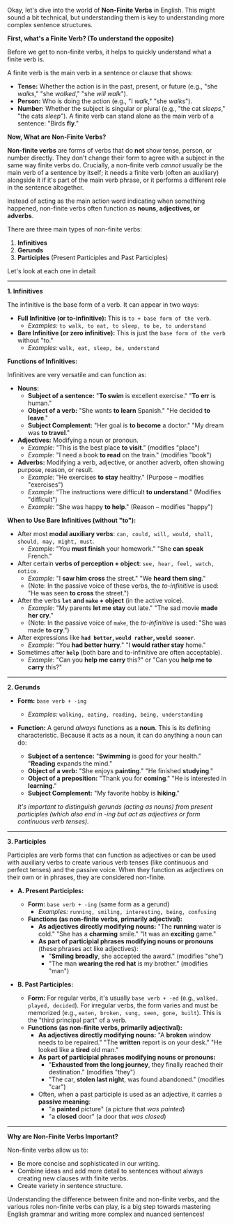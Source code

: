 Okay, let's dive into the world of **Non-Finite Verbs** in English. This might sound a bit technical, but understanding them is key to understanding more complex sentence structures.

**First, what's a Finite Verb? (To understand the opposite)**

Before we get to non-finite verbs, it helps to quickly understand what a finite verb is.

A finite verb is the main verb in a sentence or clause that shows:

- **Tense:** Whether the action is in the past, present, or future (e.g., "she _walks_," "she _walked_," "she _will walk_").
- **Person:** Who is doing the action (e.g., "I _walk_," "she _walks_").
- **Number:** Whether the subject is singular or plural (e.g., "the cat _sleeps_," "the cats _sleep_"). A finite verb can stand alone as the main verb of a sentence: "Birds **fly**."

**Now, What are Non-Finite Verbs?**

**Non-finite verbs** are forms of verbs that do **not** show tense, person, or number directly. They don't change their form to agree with a subject in the same way finite verbs do. Crucially, a non-finite verb _cannot_ usually be the main verb of a sentence by itself; it needs a finite verb (often an auxiliary) alongside it if it's part of the main verb phrase, or it performs a different role in the sentence altogether.

Instead of acting as the main action word indicating when something happened, non-finite verbs often function as **nouns, adjectives, or adverbs**.

There are three main types of non-finite verbs:

1. **Infinitives**
2. **Gerunds**
3. **Participles** (Present Participles and Past Participles)

Let's look at each one in detail:

---

**1. Infinitives**

The infinitive is the base form of a verb. It can appear in two ways:

- **Full Infinitive (or to-infinitive):** This is `to + base form of the verb`.
    - _Examples:_ `to walk, to eat, to sleep, to be, to understand`
- **Bare Infinitive (or zero infinitive):** This is just the `base form of the verb` without "to."
    - _Examples:_ `walk, eat, sleep, be, understand`

**Functions of Infinitives:**

Infinitives are very versatile and can function as:

- **Nouns:**
    - **Subject of a sentence:** "**To swim** is excellent exercise." "**To err** is human."
    - **Object of a verb:** "She wants **to learn** Spanish." "He decided **to leave**."
    - **Subject Complement:** "Her goal is **to become** a doctor." "My dream was **to travel**."
- **Adjectives:** Modifying a noun or pronoun.
    - _Example:_ "This is the best place **to visit**." (modifies "place")
    - _Example:_ "I need a book **to read** on the train." (modifies "book")
- **Adverbs:** Modifying a verb, adjective, or another adverb, often showing purpose, reason, or result.
    - _Example:_ "He exercises **to stay** healthy." (Purpose – modifies "exercises")
    - _Example:_ "The instructions were difficult **to understand**." (Modifies "difficult")
    - _Example:_ "She was happy **to help**." (Reason – modifies "happy")

**When to Use Bare Infinitives (without "to"):**

- After most **modal auxiliary verbs**: `can, could, will, would, shall, should, may, might, must`.
    - _Example:_ "You **must finish** your homework." "She **can speak** French."
- After certain **verbs of perception + object**: `see, hear, feel, watch, notice`.
    - _Example:_ "I **saw him cross** the street." "We **heard them sing**."
    - (Note: In the passive voice of these verbs, the _to-infinitive_ is used: "He was seen **to cross** the street.")
- After the verbs **`let` and `make` + object** (in the active voice).
    - _Example:_ "My parents **let me stay** out late." "The sad movie **made her cry**."
    - (Note: In the passive voice of `make`, the _to-infinitive_ is used: "She was made **to cry**.")
- After expressions like **`had better`, `would rather`, `would sooner`**.
    - _Example:_ "You **had better hurry**." "I **would rather stay** home."
- Sometimes after **`help`** (both bare and to-infinitive are often acceptable).
    - _Example:_ "Can you **help me carry** this?" or "Can you **help me to carry** this?"

---

**2. Gerunds**

- **Form:** `base verb + -ing`
    
    - _Examples:_ `walking, eating, reading, being, understanding`
- **Function:** A gerund _always_ functions as a **noun**. This is its defining characteristic. Because it acts as a noun, it can do anything a noun can do:
    
    - **Subject of a sentence:** "**Swimming** is good for your health." "**Reading** expands the mind."
    - **Object of a verb:** "She enjoys **painting**." "He finished **studying**."
    - **Object of a preposition:** "Thank you for **coming**." "He is interested in **learning**."
    - **Subject Complement:** "My favorite hobby is **hiking**."
    
    _It's important to distinguish gerunds (acting as nouns) from present participles (which also end in -ing but act as adjectives or form continuous verb tenses)._
    

---

**3. Participles**

Participles are verb forms that can function as adjectives or can be used with auxiliary verbs to create various verb tenses (like continuous and perfect tenses) and the passive voice. When they function as adjectives on their own or in phrases, they are considered non-finite.

- **A. Present Participles:**
    
    - **Form:** `base verb + -ing` (same form as a gerund)
        - _Examples:_ `running, smiling, interesting, being, confusing`
    - **Functions (as non-finite verbs, primarily adjectival):**
        - **As adjectives directly modifying nouns:** "The **running** water is cold." "She has a **charming** smile." "It was an **exciting** game."
        - **As part of participial phrases modifying nouns or pronouns** (these phrases act like adjectives):
            - "**Smiling broadly**, she accepted the award." (modifies "she")
            - "The man **wearing the red hat** is my brother." (modifies "man")
- **B. Past Participles:**
    
    - **Form:** For regular verbs, it's usually `base verb + -ed` (e.g., `walked, played, decided`). For irregular verbs, the form varies and must be memorized (e.g., `eaten, broken, sung, seen, gone, built`). This is the "third principal part" of a verb.
    - **Functions (as non-finite verbs, primarily adjectival):**
        - **As adjectives directly modifying nouns:** "A **broken** window needs to be repaired." "The **written** report is on your desk." "He looked like a **tired** old man."
        - **As part of participial phrases modifying nouns or pronouns:**
            - "**Exhausted from the long journey**, they finally reached their destination." (modifies "they")
            - "The car, **stolen last night**, was found abandoned." (modifies "car")
        - Often, when a past participle is used as an adjective, it carries a **passive meaning**:
            - "a **painted** picture" (a picture that _was painted_)
            - "a **closed** door" (a door that _was closed_)

---

**Why are Non-Finite Verbs Important?**

Non-finite verbs allow us to:

- Be more concise and sophisticated in our writing.
- Combine ideas and add more detail to sentences without always creating new clauses with finite verbs.
- Create variety in sentence structure.

Understanding the difference between finite and non-finite verbs, and the various roles non-finite verbs can play, is a big step towards mastering English grammar and writing more complex and nuanced sentences!